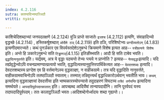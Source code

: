 ```yaml
---
index: 4.2.116
sutra: काश्यादिभ्यष्ठञ्ञिठौ
vritti: nyasa

---
```

काशिचेदिशब्दाभ्यां जनपदलक्षणे (4.2.124) वुञि प्राप्ते साजातेः `इञश्च` (4.2.112) इत्यणि, संवाहादिभ्यो वृद्धच्छे (4.2.114) , हस्तिकर्षूशब्दात् `ओर्देशे ठञ्` (4.2.119) इति ठञि, परिशिष्टेभ्यः `प्राग्दीव्यतोऽण्` (4.1.83) इत्यणीदमारभ्यते। कथं पुनर्ञकार एव विपर्यस्तदेशेऽनुबन्धे क्रियमाणे विशेष इत्यत आह-- `स्त्रीप्रत्यये विशेषः` इति। अन्ते हि ञकारेऽनुबन्धे सति `टिड्ढाणञ्`(4.1.15) इतिङीब्भवति। आदौ हि सति टाबेव भवति।
`वृद्धादित्यनुवर्त्तते` इति। यद्येवम्, अत्र ये वृद्धाः पठ्यन्ते तेभ्यः प्त्यये न प्राप्नोति ? इत्याह-- `येत्ववृद्धाः`इत्यादि।
यदि तर्ह्यवृद्धेभ्योऽपि वचनप्रामाण्यात्प्रत्ययो भवति, वृद्धादित्यस्यानुवृत्तिरपार्थिकेत्यत आह-- `देवदत्तशब्दः` इत्यादि। देवदत्तशब्दस्य प्राग्देश एव हि वर्त्तमानेऽस्य वृद्धसञ्ज्ञा, न वाहीकग्रामे। तत्र यदि वृद्धादिति नानुवर्त्तते, वाहीकग्रामवाचिनोऽपि ततष्ठञ्ञिठौ स्याताम्। तस्मात् तन्निवृत्त्यर्थं वृद्धाधिकारोऽर्थवान् भवतीति भावः। `कथम्` इत्यादिना वृद्धसञ्ज्ञायां देवदत्तीया इति भाष्यकारस्योपन्यासे तदुदाहरणं विघटय्य `तत्रैवं वर्णयन्ति` इत्यादिना समर्थयते।
`आपदादिपूर्वपदात्कालात्` इति। आपच्छब्द आदिर्येषां तान्यापदादीनि। तानि पूरर्वपदं यस्य तदापदादिपूर्वपदम्। ततः कालाट्ठञ्ञिठौ भवतः।आदिशब्देनोर्ध्वादयः शब्दा गृह्यन्ते।।